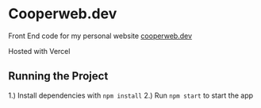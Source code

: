 # Cooperweb.dev

Front End code for my personal website [cooperweb.dev](https://cooperweb.dev)

Hosted with Vercel

## Running the Project

1.) Install dependencies with `npm install`
2.) Run `npm start` to start the app
